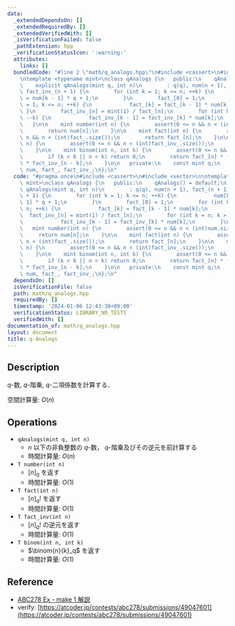 ```yaml
---
data:
  _extendedDependsOn: []
  _extendedRequiredBy: []
  _extendedVerifiedWith: []
  _isVerificationFailed: false
  _pathExtension: hpp
  _verificationStatusIcon: ':warning:'
  attributes:
    links: []
  bundledCode: "#line 2 \"math/q_analogs.hpp\"\n#include <cassert>\n#include <vector>\n\
    \ntemplate <typename mint>\nclass qAnalogs {\n   public:\n    qAnalogs() = default;\n\
    \    explicit qAnalogs(mint q, int n)\n        : q(q), num(n + 1), fact_(n + 1),\
    \ fact_inv_(n + 1) {\n        for (int k = 1; k <= n; ++k) {\n            num[k]\
    \ = num[k - 1] * q + 1;\n        }\n        fact_[0] = 1;\n        for (int k\
    \ = 1; k <= n; ++k) {\n            fact_[k] = fact_[k - 1] * num[k];\n       \
    \ }\n        fact_inv_[n] = mint(1) / fact_[n];\n        for (int k = n; k > 0;\
    \ --k) {\n            fact_inv_[k - 1] = fact_inv_[k] * num[k];\n        }\n \
    \   }\n\n    mint number(int n) {\n        assert(0 <= n && n < (int)num.size());\n\
    \        return num[n];\n    }\n\n    mint fact(int n) {\n        assert(0 <=\
    \ n && n < (int)fact_.size());\n        return fact_[n];\n    }\n\n    mint fact_inv(int\
    \ n) {\n        assert(0 <= n && n < (int)fact_inv_.size());\n        return fact_inv_[n];\n\
    \    }\n\n    mint binom(int n, int k) {\n        assert(0 <= n && n < (int)fact_.size());\n\
    \        if (k < 0 || n < k) return 0;\n        return fact_[n] * fact_inv_[k]\
    \ * fact_inv_[n - k];\n    }\n\n   private:\n    const mint q;\n    std::vector<mint>\
    \ num, fact_, fact_inv_;\n};\n"
  code: "#pragma once\n#include <cassert>\n#include <vector>\n\ntemplate <typename\
    \ mint>\nclass qAnalogs {\n   public:\n    qAnalogs() = default;\n    explicit\
    \ qAnalogs(mint q, int n)\n        : q(q), num(n + 1), fact_(n + 1), fact_inv_(n\
    \ + 1) {\n        for (int k = 1; k <= n; ++k) {\n            num[k] = num[k -\
    \ 1] * q + 1;\n        }\n        fact_[0] = 1;\n        for (int k = 1; k <=\
    \ n; ++k) {\n            fact_[k] = fact_[k - 1] * num[k];\n        }\n      \
    \  fact_inv_[n] = mint(1) / fact_[n];\n        for (int k = n; k > 0; --k) {\n\
    \            fact_inv_[k - 1] = fact_inv_[k] * num[k];\n        }\n    }\n\n \
    \   mint number(int n) {\n        assert(0 <= n && n < (int)num.size());\n   \
    \     return num[n];\n    }\n\n    mint fact(int n) {\n        assert(0 <= n &&\
    \ n < (int)fact_.size());\n        return fact_[n];\n    }\n\n    mint fact_inv(int\
    \ n) {\n        assert(0 <= n && n < (int)fact_inv_.size());\n        return fact_inv_[n];\n\
    \    }\n\n    mint binom(int n, int k) {\n        assert(0 <= n && n < (int)fact_.size());\n\
    \        if (k < 0 || n < k) return 0;\n        return fact_[n] * fact_inv_[k]\
    \ * fact_inv_[n - k];\n    }\n\n   private:\n    const mint q;\n    std::vector<mint>\
    \ num, fact_, fact_inv_;\n};\n"
  dependsOn: []
  isVerificationFile: false
  path: math/q_analogs.hpp
  requiredBy: []
  timestamp: '2024-01-06 12:43:38+09:00'
  verificationStatus: LIBRARY_NO_TESTS
  verifiedWith: []
documentation_of: math/q_analogs.hpp
layout: document
title: q-Analogs
---
```


## Description

$q$-数, $q$-階乗, $q$-二項係数を計算する．

空間計算量: $O(n)$

## Operations

- `qAnalogs(mint q, int n)`
    - $n$ 以下の非負整数の $q$-数， $q$-階乗及びその逆元を前計算する
    - 時間計算量: $O(n)$
- `T number(int n)`
    - $[n]_q$ を返す
    - 時間計算量: $O(1)$
- `T fact(int n)`
    - $[n]_q!$ を返す
    - 時間計算量: $O(1)$
- `T fact_inv(int n)`
    - $[n]_q!$ の逆元を返す
    - 時間計算量: $O(1)$
- `T binom(int n, int k)`
    - $\binom{n}{k}_q$ を返す
    - 時間計算量: $O(1)$

## Reference

- [ABC278 Ex - make 1 解説](https://atcoder.jp/contests/abc278/editorial/5210)
- verify: [https://atcoder.jp/contests/abc278/submissions/49047601](https://atcoder.jp/contests/abc278/submissions/49047601)